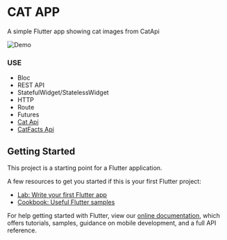 # CAT APP #

A simple Flutter app showing cat images from CatApi

![Demo](https://github.com/the-great-kraken/CatApp/tree/main/assets/images/video_demo.gif)

### USE ###

* Bloc
* REST API
* StatefulWidget/StatelessWidget
* HTTP
* Route
* Futures
* [Cat Api](https://thecatapi.com/)
* [CatFacts Api](https://catfact.ninja/)

## Getting Started

This project is a starting point for a Flutter application.

A few resources to get you started if this is your first Flutter project:

- [Lab: Write your first Flutter app](https://flutter.dev/docs/get-started/codelab)
- [Cookbook: Useful Flutter samples](https://flutter.dev/docs/cookbook)

For help getting started with Flutter, view our
[online documentation](https://flutter.dev/docs), which offers tutorials,
samples, guidance on mobile development, and a full API reference.
